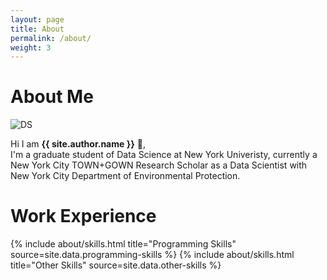 ```yaml
---
layout: page
title: About
permalink: /about/
weight: 3
---
```


# **About Me**

![DS](https://s27389.pcdn.co/wp-content/uploads/2019/12/top-5-data-science-strategy-predictions-2020-1024x440.jpeg "Building Image")

Hi I am **{{ site.author.name }}** :wave:,<br>
I'm a graduate student of Data Science at New York Univeristy, currently a New York City TOWN+GOWN Research Scholar as a Data Scientist with New York City Department of Environmental Protection.


# **Work Experience**

<div class="row">
{% include about/skills.html title="Programming Skills" source=site.data.programming-skills %}
{% include about/skills.html title="Other Skills" source=site.data.other-skills %}
</div>
